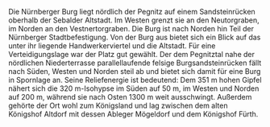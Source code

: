 Die Nürnberger Burg liegt nördlich der Pegnitz auf einem Sandsteinrücken oberhalb der Sebalder Altstadt. Im Westen grenzt sie an den Neutorgraben, im Norden an den Vestnertorgraben. Die Burg ist nach Norden hin Teil der Nürnberger Stadtbefestigung. Von der Burg aus bietet sich ein Blick auf das unter ihr liegende Handwerkerviertel und die Altstadt. Für eine Verteidigungslage war der Platz gut gewählt. Der dem Pegnitztal nahe der nördlichen Niederterrasse parallellaufende felsige Burgsandsteinrücken fällt nach Süden, Westen und Norden steil ab und bietet sich damit für eine Burg in Spornlage an. Seine Reliefenergie ist bedeutend: Dem 351 m hohen Gipfel nähert sich die 320 m-Isohypse im Süden auf 50 m, im Westen und Norden auf 200 m, während sie nach Osten 1300 m weit ausschwingt. Außerdem gehörte der Ort wohl zum Königsland und lag zwischen dem alten Königshof Altdorf mit dessen Ableger Mögeldorf und dem Königshof Fürth.